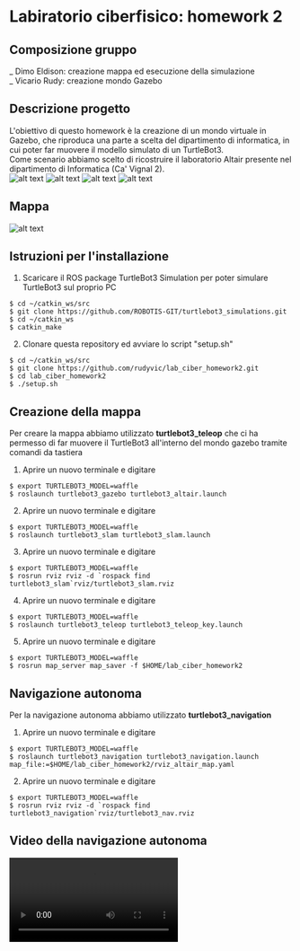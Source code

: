 # Labiratorio ciberfisico: homework 2

## Composizione gruppo
_ Dimo Eldison: creazione mappa ed esecuzione della simulazione<br>
_ Vicario Rudy: creazione mondo Gazebo<br>

## Descrizione progetto
L'obiettivo di questo homework è la creazione di un mondo virtuale in Gazebo, che riproduca una parte a scelta del dipartimento di informatica, in cui poter far muovere il modello simulato di un TurtleBot3.<br>
Come scenario abbiamo scelto di ricostruire il laboratorio Altair presente nel dipartimento di Informatica (Ca' Vignal 2).<br>
![alt text](images/foto1.jpg "foto1")
![alt text](images/foto2.jpg "foto2")
![alt text](images/foto3.jpg "foto3")
![alt text](images/foto4.jpg "foto4")


## Mappa
![alt text](rviz_altair_map.pgm "mappa")

## Istruzioni per l'installazione
1. Scaricare il ROS package TurtleBot3 Simulation per poter simulare TurtleBot3 sul proprio PC<br>
```console
$ cd ~/catkin_ws/src
$ git clone https://github.com/ROBOTIS-GIT/turtlebot3_simulations.git
$ cd ~/catkin_ws
$ catkin_make
```
2. Clonare questa repository ed avviare lo script "setup.sh"<br> 
```console
$ cd ~/catkin_ws/src
$ git clone https://github.com/rudyvic/lab_ciber_homework2.git
$ cd lab_ciber_homework2
$ ./setup.sh
```
## Creazione della mappa
Per creare la mappa abbiamo utilizzato <b>turtlebot3_teleop</b> che ci ha permesso di far muovere il TurtleBot3 all'interno del mondo gazebo tramite comandi da tastiera
1. Aprire un nuovo terminale e digitare
```console
$ export TURTLEBOT3_MODEL=waffle
$ roslaunch turtlebot3_gazebo turtlebot3_altair.launch
```
2. Aprire un nuovo terminale e digitare
```console
$ export TURTLEBOT3_MODEL=waffle
$ roslaunch turtlebot3_slam turtlebot3_slam.launch
```
3. Aprire un nuovo terminale e digitare
```console
$ export TURTLEBOT3_MODEL=waffle
$ rosrun rviz rviz -d `rospack find turtlebot3_slam`rviz/turtlebot3_slam.rviz
```
4. Aprire un nuovo terminale e digitare
```console
$ export TURTLEBOT3_MODEL=waffle
$ roslaunch turtlebot3_teleop turtlebot3_teleop_key.launch
```
5. Aprire un nuovo terminale e digitare
```console
$ export TURTLEBOT3_MODEL=waffle
$ rosrun map_server map_saver -f $HOME/lab_ciber_homework2
```
## Navigazione autonoma
Per la navigazione autonoma abbiamo utilizzato <b>turtlebot3_navigation</b>
1. Aprire un nuovo terminale e digitare
```console
$ export TURTLEBOT3_MODEL=waffle
$ roslaunch turtlebot3_navigation turtlebot3_navigation.launch map_file:=$HOME/lab_ciber_homework2/rviz_altair_map.yaml
```
2. Aprire un nuovo terminale e digitare
```console
$ export TURTLEBOT3_MODEL=waffle
$ rosrun rviz rviz -d `rospack find turtlebot3_navigation`rviz/turtlebot3_nav.rviz
```
## Video della navigazione autonoma
![alt text](video/video.MP4 "video")
